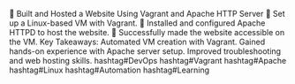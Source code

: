 🚀 Built and Hosted a Website Using Vagrant and Apache HTTP Server
🔹 Set up a Linux-based VM with Vagrant.
🔹 Installed and configured Apache HTTPD to host the website.
🔹 Successfully made the website accessible on the VM.
Key Takeaways:
Automated VM creation with Vagrant.
Gained hands-on experience with Apache server setup.
Improved troubleshooting and web hosting skills.
hashtag#DevOps hashtag#Vagrant hashtag#Apache hashtag#Linux hashtag#Automation hashtag#Learning
